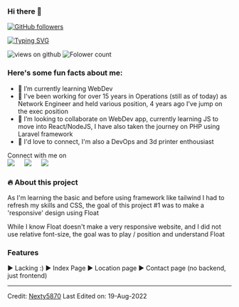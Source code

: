 ### Hi there 👋

[![GitHub followers](https://img.shields.io/github/followers/Ahmad-shaikh575.svg?style=social&label=Followers)](https://github.com/Ahmad-shaikh575?tab=followers)

[![Typing SVG](https://readme-typing-svg.herokuapp.com?font=Architects+Daughter&color=7AF79A&size=30&lines=Hey!+It's+Nexty!;I'm+Learning+Web+Dev...;I'm+also+a+DevOps+Enthousiast)](https://git.io/typing-svg)

<img src="https://komarev.com/ghpvc/?username=Ahmad-shaikh575&label=Views&color=brightgreen&style=flat-square" alt="views on github" /> <img src ="https://img.shields.io/github/followers/nexty5870" alt="Folower count">

<h3> Here's some fun facts about me: </h3>

- 🔭 I’m currently learning WebDev
- 🌱 I've been working for over 15 years in Operations (still as of today) as Network Engineer and held various position, 4 years ago I've jump on the exec position
- 👯 I’m looking to collaborate on WebDev app, currently learning JS to move into React/NodeJS, I have also taken the journey on PHP using Laravel framework
- 💬 I'd love to connect, I'm also a DevOps and 3d printer enthousiast

<p>Connect with me on
<br>	
<a target="_blank" href="https://www.linkedin.com/in/quentin-daems/"><img src="https://img.shields.io/badge/-LinkedIn-0077B5?style=for-the-badge&logo=Linkedin&logoColor=white"></img></a>
&emsp;
<a target="_blank" href="mailto:quentin.daems[a]gmail.com"
><img src="https://img.shields.io/badge/-Gmail-D14836?style=for-the-badge&logo=Gmail&logoColor=white"></img></a>
&emsp;
<a target="_blank" href="https://twitter.com/ShvzFR"><img src="https://img.shields.io/badge/-Twitter-1DA1F2?style=for-the-badge&logo=Twitter&logoColor=white"></img></a>

### 🔥 About this project

As I'm learning the basic and before using framework like tailwind I had to refresh my skills and CSS, the goal of this project #1 was to make a 'responsive' design using Float

While I know Float doesn't make a very responsive website, and I did not use relative font-size, the goal was to play / position and understand Float

### Features

▶︎ Lacking :)
▶︎ Index Page
▶︎ Location page
▶︎ Contact page (no backend, just frontend)

---

Credit: [Nexty5870](https://github.com/nexty5870)
Last Edited on: 19-Aug-2022
